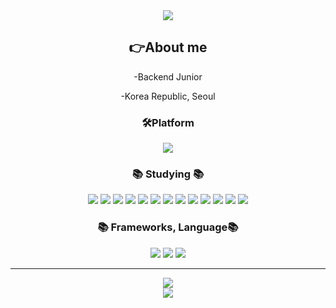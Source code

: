 <div align=center>
	<img src="https://capsule-render.vercel.app/api?type=waving&color=auto&height=200&section=header&text=SoohyungSeo%20Github!&fontSize=70" />	
</div>
<div align=center>
<h2>👉About me</h2>
	
-Backend Junior 
	
-Korea Republic, Seoul

<div align="center">
<h3> 🛠️Platform</h3>
</div>
<div align="center">
	<img src="https://img.shields.io/badge/Visual Studio Code-007ACC?style=for-the-badge&logo=Visual Studio Code&logoColor=white">	
</div>
	
</div>
<div align=center>
	<h3>📚 Studying 📚</h3>	
</div>
<div align="center">
	<img src="https://img.shields.io/badge/JavaScript-007396?style=flat&logo=JavaScript&logoColor=#F7DF1E" />
	<img src="https://img.shields.io/badge/Github-181717?style=flat&logo=Github&logoColor=white" />
	<img src="https://img.shields.io/badge/MySQL-4479A1?style=flat&logo=MySQL&logoColor=black" />
	<img src="https://img.shields.io/badge/sequelize-4479A1?style=flat&logo=sequelize&logoColor=black" />
	<img src="https://img.shields.io/badge/MongoDB-4479A1?style=flat&logo=MongoDB&logoColor=green" />
	<img src="https://img.shields.io/badge/express-181717?style=flat&logo=express&logoColor=white" />
	<img src="https://img.shields.io/badge/docker-181717?style=flat&logo=docker&logoColor=blue" />
	<img src="https://img.shields.io/badge/NginX-181717?style=flat&logo=NginX&logoColor=green" />
	<img src="https://img.shields.io/badge/redis-181717?style=flat&logo=redis&logoColor=red" />
	<img src="https://img.shields.io/badge/swagger-181717?style=flat&logo=swagger&logoColor=green" />
	<img src="https://img.shields.io/badge/socket.io-181717?style=flat&logo=socket.io&logoColor=white" />
	<img src="https://img.shields.io/badge/WebRTC-333333?style=flat&logo=webRTC&logoColor=white" />
	<img src="https://img.shields.io/badge/Babel-F9DC3E?style=flat&logo=Babel&logoColor=black" />
</div>
<div align="center">
<h3>📚 Frameworks, Language📚</h3>
</div>
<div align="center">
	<img src=https://img.shields.io/badge/NPM-%23000000.svg?style=for-the-badge&logo=npm&logoColor=white>
	<img src=https://img.shields.io/badge/node.js-339933?style=for-the-badge&logo=node.js&logoColor=white>
	<img src=https://img.shields.io/badge/Pug-A86454?style=for-the-badge&logo=Pug&logoColor=black>
</div>
<hr></hr>
<div align="center">
<img src="https://github-readme-stats.vercel.app/api/top-langs/?username=SoohyungSeo&layout=compact">
	</div>
	
<div align="center">
<img src="https://github-readme-stats.vercel.app/api?username=SoohyungSeo&theme=tokyonight&show_icons=true"> 
</div>



<!--
**nowhereim/nowhereim** is a ✨ _special_ ✨ repository because its `README.md` (this file) appears on your GitHub profile.
Here are some ideas to get you started:
- 🔭 I’m currently working on ...
- 🌱 I’m currently learning ...
- 👯 I’m looking to collaborate on ...
- 🤔 I’m looking for help with ...
- 💬 Ask me about ...
- 📫 How to reach me: ...
- 😄 Pronouns: ...
- ⚡ Fun fact: ...
-->
